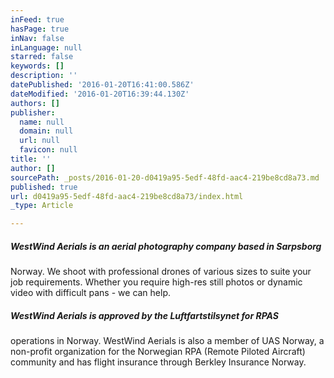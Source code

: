 ```yaml
---
inFeed: true
hasPage: true
inNav: false
inLanguage: null
starred: false
keywords: []
description: ''
datePublished: '2016-01-20T16:41:00.586Z'
dateModified: '2016-01-20T16:39:44.130Z'
authors: []
publisher:
  name: null
  domain: null
  url: null
  favicon: null
title: ''
author: []
sourcePath: _posts/2016-01-20-d0419a95-5edf-48fd-aac4-219be8cd8a73.md
published: true
url: d0419a95-5edf-48fd-aac4-219be8cd8a73/index.html
_type: Article

---
```

##### WestWind Aerials is an aerial photography company based in Sarpsborg
Norway. We shoot with professional drones of various sizes to suite 
your job requirements. Whether you require high-res still photos or 
dynamic video with difficult pans - we can help.

##### WestWind Aerials is approved by the Luftfartstilsynet for RPAS 
operations in Norway. WestWind Aerials is also a member of UAS Norway, a
non-profit organization for the Norwegian RPA (Remote Piloted Aircraft)
community and has flight insurance through Berkley Insurance Norway.